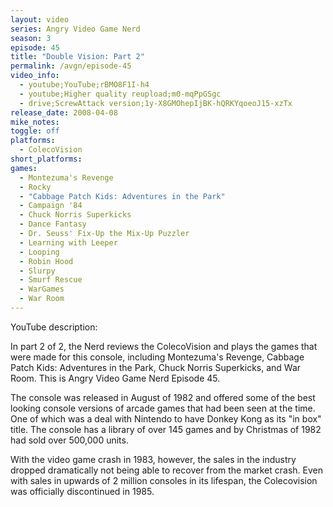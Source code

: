 ```yaml
---
layout: video
series: Angry Video Game Nerd
season: 3
episode: 45
title: "Double Vision: Part 2"
permalink: /avgn/episode-45
video_info:
  - youtube;YouTube;rBMO8F1I-h4
  - youtube;Higher quality reupload;m0-mqPpGSgc
  - drive;ScrewAttack version;1y-X8GMOhepIjBK-hQRKYqoeoJ15-xzTx
release_date: 2008-04-08
mike_notes:
toggle: off
platforms:
  - ColecoVision
short_platforms:
games:
  - Montezuma's Revenge
  - Rocky
  - "Cabbage Patch Kids: Adventures in the Park"
  - Campaign '84
  - Chuck Norris Superkicks
  - Dance Fantasy
  - Dr. Seuss' Fix-Up the Mix-Up Puzzler
  - Learning with Leeper
  - Looping
  - Robin Hood
  - Slurpy
  - Smurf Rescue
  - WarGames
  - War Room
---
```


<p class="yt-description">YouTube description:</p>

In part 2 of 2, the Nerd reviews the ColecoVision and plays the games that were made for this console, including Montezuma's Revenge, Cabbage Patch Kids: Adventures in the Park, Chuck Norris Superkicks, and War Room. This is Angry Video Game Nerd Episode 45.

The console was released in August of 1982 and offered some of the best looking console versions of arcade games that had been seen at the time.  One of which was a deal with Nintendo to have Donkey Kong as its "in box" title. The console has a library of over 145 games and by Christmas of 1982 had sold over 500,000 units.

With the video game crash in 1983, however, the sales in the industry dropped dramatically not being able to recover from the market crash.  Even with sales in upwards of 2 million consoles in its lifespan, the Colecovision was officially discontinued in 1985. 